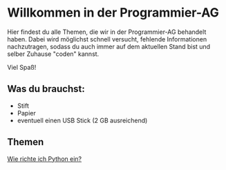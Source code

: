 # Willkommen in der Programmier-AG

Hier findest du alle Themen, die wir in der Programmier-AG behandelt haben. Dabei wird möglichst schnell versucht, fehlende Informationen nachzutragen, sodass du auch immer auf dem aktuellen Stand bist und selber Zuhause "coden" kannst.

Viel Spaß!

## Was du brauchst:
+ Stift 
+ Papier
+ eventuell einen USB Stick (2 GB ausreichend)

## Themen 

[Wie richte ich Python ein?](./Themen/Einrichtung/Wie%20ich%20Pyhton%20einrichte.md)